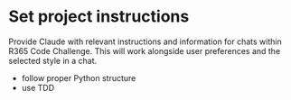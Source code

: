 # Set project instructions
Provide Claude with relevant instructions and information for chats within R365 Code Challenge. This will work alongside user preferences and the selected style in a chat.

- follow proper Python structure
- use TDD